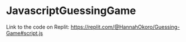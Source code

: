 # JavascriptGuessingGame


Link to the code on Replit: https://replit.com/@HannahOkoro/Guessing-Game#script.js
